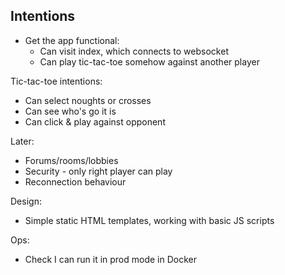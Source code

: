 ## Intentions

* Get the app functional:
  * Can visit index, which connects to websocket
  * Can play tic-tac-toe somehow against another player

Tic-tac-toe intentions:
* Can select noughts or crosses
* Can see who's go it is
* Can click & play against opponent

Later:
* Forums/rooms/lobbies
* Security - only right player can play
* Reconnection behaviour

Design:
* Simple static HTML templates, working with basic JS scripts

Ops:
* Check I can run it in prod mode in Docker